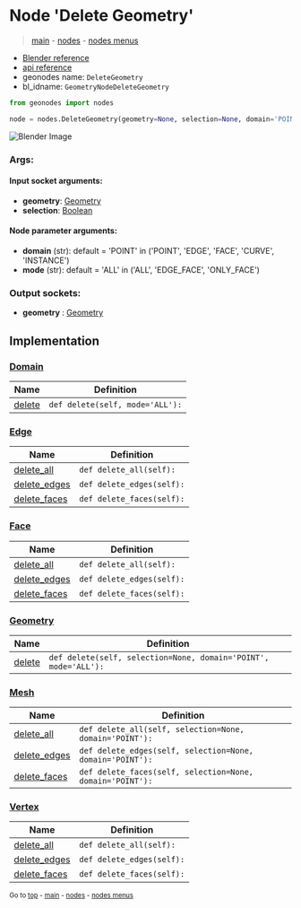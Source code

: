 # Node 'Delete Geometry'

> [main](../structure.md) - [nodes](nodes.md) - [nodes menus](nodes_menus.md)

- [Blender reference](https://docs.blender.org/manual/en/latest/modeling/geometry_nodes/geometry/delete_geometry.html)
- [api reference](https://docs.blender.org/api/current/bpy.types.GeometryNodeDeleteGeometry.html)
- geonodes name: `DeleteGeometry`
- bl_idname: `GeometryNodeDeleteGeometry`

```python
from geonodes import nodes

node = nodes.DeleteGeometry(geometry=None, selection=None, domain='POINT', mode='ALL')
```

![Blender Image](https://docs.blender.org/manual/en/latest/_images/node-types_GeometryNodeDeleteGeometry.webp)

### Args:

#### Input socket arguments:

- **geometry**: [Geometry](Geometry.md)
- **selection**: [Boolean](Boolean.md)

#### Node parameter arguments:

- **domain** (str): default = 'POINT' in ('POINT', 'EDGE', 'FACE', 'CURVE', 'INSTANCE')
- **mode** (str): default = 'ALL' in ('ALL', 'EDGE_FACE', 'ONLY_FACE')

### Output sockets:

- **geometry** : [Geometry](Geometry.md)

## Implementation

### [Domain](Domain.md)

| Name | Definition |
|------|------------|
 | [delete](Domain.md#delete) | `def delete(self, mode='ALL'):` |

### [Edge](Edge.md)

| Name | Definition |
|------|------------|
 | [delete_all](Edge.md#delete_all) | `def delete_all(self):` |
 | [delete_edges](Edge.md#delete_edges) | `def delete_edges(self):` |
 | [delete_faces](Edge.md#delete_faces) | `def delete_faces(self):` |

### [Face](Face.md)

| Name | Definition |
|------|------------|
 | [delete_all](Face.md#delete_all) | `def delete_all(self):` |
 | [delete_edges](Face.md#delete_edges) | `def delete_edges(self):` |
 | [delete_faces](Face.md#delete_faces) | `def delete_faces(self):` |

### [Geometry](Geometry.md)

| Name | Definition |
|------|------------|
 | [delete](Geometry.md#delete) | `def delete(self, selection=None, domain='POINT', mode='ALL'):` |

### [Mesh](Mesh.md)

| Name | Definition |
|------|------------|
 | [delete_all](Mesh.md#delete_all) | `def delete_all(self, selection=None, domain='POINT'):` |
 | [delete_edges](Mesh.md#delete_edges) | `def delete_edges(self, selection=None, domain='POINT'):` |
 | [delete_faces](Mesh.md#delete_faces) | `def delete_faces(self, selection=None, domain='POINT'):` |

### [Vertex](Vertex.md)

| Name | Definition |
|------|------------|
 | [delete_all](Vertex.md#delete_all) | `def delete_all(self):` |
 | [delete_edges](Vertex.md#delete_edges) | `def delete_edges(self):` |
 | [delete_faces](Vertex.md#delete_faces) | `def delete_faces(self):` |

<sub>Go to [top](#node-Delete-Geometry) - [main](../structure.md) - [nodes](nodes.md) - [nodes menus](nodes_menus.md)</sub>

